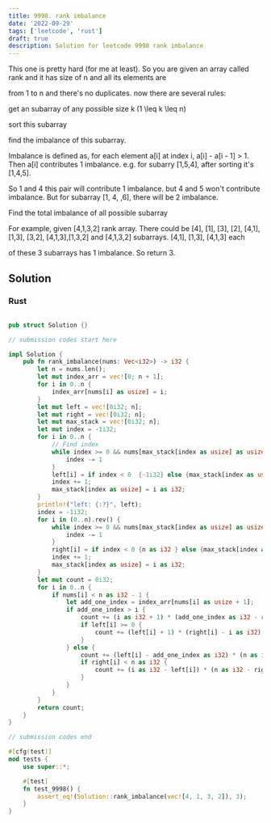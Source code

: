 ```yaml
---
title: 9998. rank imbalance
date: '2022-09-29'
tags: ['leetcode', 'rust']
draft: true
description: Solution for leetcode 9998 rank imbalance
---
```


This one is pretty hard (for me at least). So you are given an array called rank and it has size of n and all its elements are 

from 1 to n and there's no duplicates. now there are several rules:



get an subarray of any possible size k (1 <TeX>\leq</TeX> k <TeX>\leq</TeX> n)

sort this subarray

find the imbalance of this subarray.

Imbalance is defined as, for each element a[i] at index i, a[i] - a[i - 1] > 1. Then a[i] contributes 1 imbalance. e.g. for subarry [1,5,4], after sorting it's [1,4,5]. 

So 1 and 4 this pair will contribute 1 imbalance. but 4 and 5 won't contribute imbalance. But for subarray [1, 4, ,6], there will be 2 imbalance.

Find the total imbalance of all possible subarray

For example, given [4,1,3,2] rank array. There could be [4], [1], [3], [2], [4,1], [1,3], [3,2], [4,1,3],[1,3,2] and [4,1,3,2] subarrays. [4,1], [1,3], [4,1,3] each 

of these 3 subarrays has 1 imbalance. So return 3.


## Solution
### Rust
```rust

pub struct Solution {}

// submission codes start here

impl Solution {
    pub fn rank_imbalance(nums: Vec<i32>) -> i32 {
        let n = nums.len();
        let mut index_arr = vec![0; n + 1];
        for i in 0..n {
            index_arr[nums[i] as usize] = i;
        }
        let mut left = vec![0i32; n];
        let mut right = vec![0i32; n];
        let mut max_stack = vec![0i32; n];
        let mut index = -1i32;
        for i in 0..n {
            // Find index 
            while index >= 0 && nums[max_stack[index as usize] as usize] < nums[i] {
                index -= 1
            }
            left[i] = if index < 0  {-1i32} else {max_stack[index as usize]};
            index += 1;
            max_stack[index as usize] = i as i32;
        }
        println!("left: {:?}", left);
        index = -1i32;
        for i in (0..n).rev() {
            while index >= 0 && nums[max_stack[index as usize] as usize] < nums[i] {
                index -= 1
            }
            right[i] = if index < 0 {n as i32 } else {max_stack[index as usize]};
            index += 1;
            max_stack[index as usize] = i as i32;
        }
        let mut count = 0i32;
        for i in 0..n {
            if nums[i] < n as i32 - 1 {
                let add_one_index = index_arr[nums[i] as usize + 1];
                if add_one_index > i {
                    count += (i as i32 + 1) * (add_one_index as i32 - right[i]);
                    if left[i] >= 0 {
                        count += (left[i] + 1) * (right[i] - i as i32);
                    }
                } else {
                    count += (left[i] - add_one_index as i32) * (n as i32 - i as i32);
                    if right[i] < n as i32 {
                        count += (i as i32 - left[i]) * (n as i32 - right[i]);
                    }
                }
            }
        }
        return count;
    }
}

// submission codes end

#[cfg(test)]
mod tests {
    use super::*;

    #[test]
    fn test_9998() {
        assert_eq!(Solution::rank_imbalance(vec![4, 1, 3, 2]), 3);
    }
}

```
